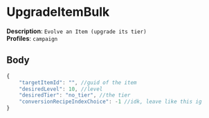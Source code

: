 # UpgradeItemBulk

**Description**: `Evolve an Item (upgrade its tier)` \
**Profiles**: `campaign`

## Body
```js
{
    "targetItemId": "", //guid of the item
    "desiredLevel": 10, //level
    "desiredTier": "no_tier", //the tier
    "conversionRecipeIndexChoice": -1 //idk, leave like this ig
}
```
